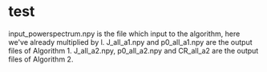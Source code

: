# test
input_powerspectrum.npy is the file which input to the algorithm, here we've already multiplied by l.
J_all_a1.npy and p0_all_a1.npy are the output files of Algorithm 1.
J_all_a2.npy, p0_all_a2.npy and CR_all_a2 are the output files of Algorithm 2.
